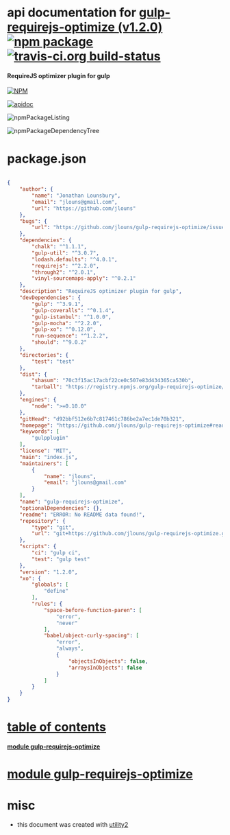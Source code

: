 # api documentation for  [gulp-requirejs-optimize (v1.2.0)](https://github.com/jlouns/gulp-requirejs-optimize#readme)  [![npm package](https://img.shields.io/npm/v/npmdoc-gulp-requirejs-optimize.svg?style=flat-square)](https://www.npmjs.org/package/npmdoc-gulp-requirejs-optimize) [![travis-ci.org build-status](https://api.travis-ci.org/npmdoc/node-npmdoc-gulp-requirejs-optimize.svg)](https://travis-ci.org/npmdoc/node-npmdoc-gulp-requirejs-optimize)
#### RequireJS optimizer plugin for gulp

[![NPM](https://nodei.co/npm/gulp-requirejs-optimize.png?downloads=true)](https://www.npmjs.com/package/gulp-requirejs-optimize)

[![apidoc](https://npmdoc.github.io/node-npmdoc-gulp-requirejs-optimize/build/screenCapture.buildNpmdoc.browser._2Fhome_2Ftravis_2Fbuild_2Fnpmdoc_2Fnode-npmdoc-gulp-requirejs-optimize_2Ftmp_2Fbuild_2Fapidoc.html.png)](https://npmdoc.github.io/node-npmdoc-gulp-requirejs-optimize/build/apidoc.html)

![npmPackageListing](https://npmdoc.github.io/node-npmdoc-gulp-requirejs-optimize/build/screenCapture.npmPackageListing.svg)

![npmPackageDependencyTree](https://npmdoc.github.io/node-npmdoc-gulp-requirejs-optimize/build/screenCapture.npmPackageDependencyTree.svg)



# package.json

```json

{
    "author": {
        "name": "Jonathan Lounsbury",
        "email": "jlouns@gmail.com",
        "url": "https://github.com/jlouns"
    },
    "bugs": {
        "url": "https://github.com/jlouns/gulp-requirejs-optimize/issues"
    },
    "dependencies": {
        "chalk": "^1.1.1",
        "gulp-util": "^3.0.7",
        "lodash.defaults": "^4.0.1",
        "requirejs": "^2.2.0",
        "through2": "^2.0.1",
        "vinyl-sourcemaps-apply": "^0.2.1"
    },
    "description": "RequireJS optimizer plugin for gulp",
    "devDependencies": {
        "gulp": "^3.9.1",
        "gulp-coveralls": "^0.1.4",
        "gulp-istanbul": "^1.0.0",
        "gulp-mocha": "^2.2.0",
        "gulp-xo": "^0.12.0",
        "run-sequence": "^1.2.2",
        "should": "^9.0.2"
    },
    "directories": {
        "test": "test"
    },
    "dist": {
        "shasum": "70c3f15ac17acbf22ce0c507e83d434365ca530b",
        "tarball": "https://registry.npmjs.org/gulp-requirejs-optimize/-/gulp-requirejs-optimize-1.2.0.tgz"
    },
    "engines": {
        "node": ">=0.10.0"
    },
    "gitHead": "d92bbf512e6b7c817461c786be2a7ec1de70b321",
    "homepage": "https://github.com/jlouns/gulp-requirejs-optimize#readme",
    "keywords": [
        "gulpplugin"
    ],
    "license": "MIT",
    "main": "index.js",
    "maintainers": [
        {
            "name": "jlouns",
            "email": "jlouns@gmail.com"
        }
    ],
    "name": "gulp-requirejs-optimize",
    "optionalDependencies": {},
    "readme": "ERROR: No README data found!",
    "repository": {
        "type": "git",
        "url": "git+https://github.com/jlouns/gulp-requirejs-optimize.git"
    },
    "scripts": {
        "ci": "gulp ci",
        "test": "gulp test"
    },
    "version": "1.2.0",
    "xo": {
        "globals": [
            "define"
        ],
        "rules": {
            "space-before-function-paren": [
                "error",
                "never"
            ],
            "babel/object-curly-spacing": [
                "error",
                "always",
                {
                    "objectsInObjects": false,
                    "arraysInObjects": false
                }
            ]
        }
    }
}
```



# <a name="apidoc.tableOfContents"></a>[table of contents](#apidoc.tableOfContents)

#### [module gulp-requirejs-optimize](#apidoc.module.gulp-requirejs-optimize)



# <a name="apidoc.module.gulp-requirejs-optimize"></a>[module gulp-requirejs-optimize](#apidoc.module.gulp-requirejs-optimize)



# misc
- this document was created with [utility2](https://github.com/kaizhu256/node-utility2)
